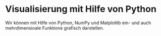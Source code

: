# Visualisierung mit Hilfe von Python

Wir können mit Hilfe von Python, NumPy und Matplotlib ein- und auch mehrdimensioale Funktione grafisch darstellen.
